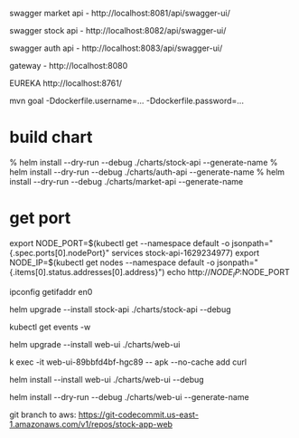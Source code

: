 swagger market api - http://localhost:8081/api/swagger-ui/

swagger stock api - http://localhost:8082/api/swagger-ui/

swagger auth api - http://localhost:8083/api/swagger-ui/

gateway - http://localhost:8080

EUREKA 
http://localhost:8761/


mvn goal -Ddockerfile.username=... -Ddockerfile.password=...


# build chart 

% helm install --dry-run --debug ./charts/stock-api --generate-name
% helm install --dry-run --debug ./charts/auth-api --generate-name
% helm install --dry-run --debug ./charts/market-api --generate-name

# get port 

export NODE_PORT=$(kubectl get --namespace default -o jsonpath="{.spec.ports[0].nodePort}" services stock-api-1629234977)
export NODE_IP=$(kubectl get nodes --namespace default -o jsonpath="{.items[0].status.addresses[0].address}")
echo http://$NODE_IP:$NODE_PORT

ipconfig getifaddr en0 

helm upgrade --install stock-api ./charts/stock-api --debug  

kubectl get events -w

helm upgrade --install web-ui ./charts/web-ui

k exec -it web-ui-89bbfd4bf-hgc89 -- apk --no-cache add curl 
 
 helm install --install web-ui ./charts/web-ui --debug  
 
 helm install --dry-run --debug ./charts/web-ui --generate-name




git branch to aws: https://git-codecommit.us-east-1.amazonaws.com/v1/repos/stock-app-web
